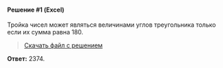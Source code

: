 #### Решение #1 (Excel)

Тройка чисел может являться величинами углов треугольника только если их сумма равна 180.

> [Скачать файл с решением](https://github.com/Thundiverter/infege2022/raw/main/repofiles/kompege_2034.xls)

**Ответ:** 2374.
